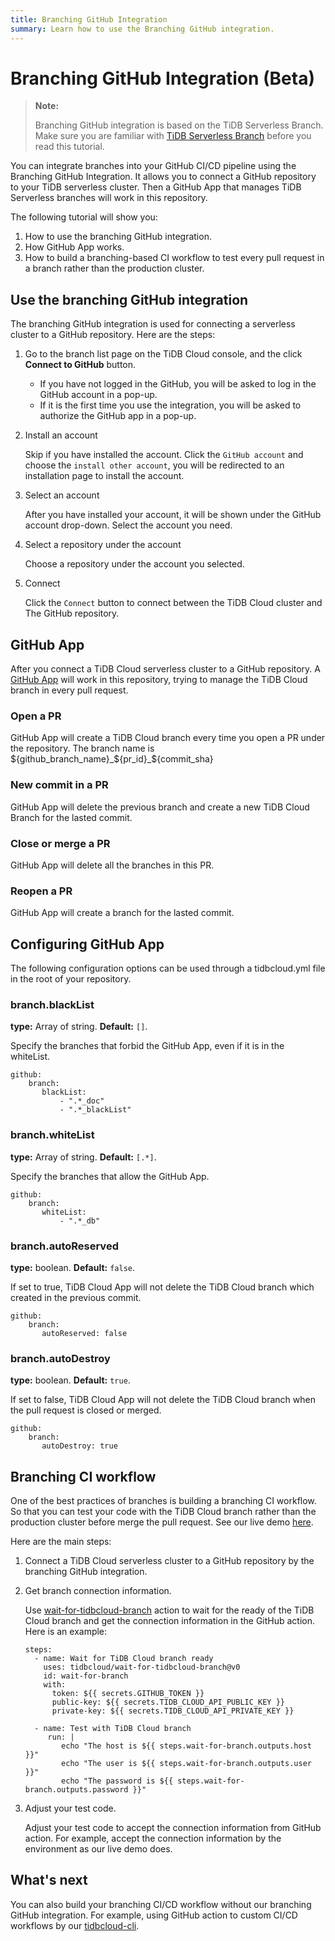 ```yaml
---
title: Branching GitHub Integration
summary: Learn how to use the Branching GitHub integration.
---
```


# Branching GitHub Integration (Beta)

> **Note:**
>
> Branching GitHub integration is based on the TiDB Serverless Branch. Make sure you are familiar with [TiDB Serverless Branch](./branch-overview.md) before you read this tutorial.

You can integrate branches into your GitHub CI/CD pipeline using the Branching GitHub Integration. It allows you to connect a GitHub repository to your TiDB serverless cluster. Then a GitHub App that manages TiDB Serverless branches will work in this repository.

The following tutorial will show you:

1. How to use the branching GitHub integration.
2. How GitHub App works.
3. How to build a branching-based CI workflow to test every pull request in a branch rather than the production cluster.

## Use the branching GitHub integration

The branching GitHub integration is used for connecting a serverless cluster to a GitHub repository. Here are the steps:

1. Go to the branch list page on the TiDB Cloud console, and the click **Connect to GitHub** button.
    - If you have not logged in the GitHub, you will be asked to log in the GitHub account in a pop-up.
    - If it is the first time you use the integration, you will be asked to authorize the GitHub app in a pop-up.
    
2. Install an account

   Skip if you have installed the account. Click the `GitHub account` and choose the `install other account`, you will be redirected to an installation page to install the account.

3. Select an account

    After you have installed your account, it will be shown under the GitHub account drop-down. Select the account you need.

4. Select a repository under the account

   Choose a repository under the account you selected.

5. Connect

   Click the `Connect` button to connect between the TiDB Cloud cluster and The GitHub repository.

## GitHub App

After you connect a TiDB Cloud serverless cluster to a GitHub repository. A [GitHub App](https://github.com/apps/tidb-cloud-branching) will work in this repository, trying to manage the TiDB Cloud branch in every pull request.

### Open a PR

GitHub App will create a TiDB Cloud branch every time you open a PR under the repository. The branch name is ${github_branch_name}_${pr_id}_${commit_sha}

### New commit in a PR

GitHub App will delete the previous branch and create a new TiDB Cloud Branch for the lasted commit.

### Close or merge a PR

GitHub App will delete all the branches in this PR.

### Reopen a PR

GitHub App will create a branch for the lasted commit.

## Configuring GitHub App

The following configuration options can be used through a tidbcloud.yml file in the root of your repository.

### branch.blackList

**type:** Array of string. **Default:** `[]`.

Specify the branches that forbid the GitHub App, even if it is in the whiteList.

```
github:
    branch:
       blackList:
           - ".*_doc"
           - ".*_blackList"
```

### branch.whiteList

**type:** Array of string. **Default:** `[.*]`.

Specify the branches that allow the GitHub App.

```
github:
    branch:
       whiteList: 
           - ".*_db"
```

### branch.autoReserved

**type:** boolean. **Default:** `false`.

If set to true, TiDB Cloud App will not delete the TiDB Cloud branch which created in the previous commit.

```
github:
    branch:
       autoReserved: false
```

### branch.autoDestroy

**type:** boolean. **Default:** `true`.

If set to false, TiDB Cloud App will not delete the TiDB Cloud branch when the pull request is closed or merged.

```
github:
    branch:
       autoDestroy: true
```

## Branching CI workflow

One of the best practices of branches is building a branching CI workflow. So that you can test your code with the TiDB Cloud branch rather than the production cluster before merge the pull request. See our live demo [here](https://github.com/shiyuhang0/tidbcloud-branch-gorm-example).

Here are the main steps:

1. Connect a TiDB Cloud serverless cluster to a GitHub repository by the branching GitHub integration.

2. Get branch connection information.

   Use [wait-for-tidbcloud-branch](https://github.com/tidbcloud/wait-for-tidbcloud-branch) action to wait for the ready of the TiDB Cloud branch and get the connection information in the GitHub action. Here is an example:
   
   ```
   steps:
     - name: Wait for TiDB Cloud branch ready
       uses: tidbcloud/wait-for-tidbcloud-branch@v0
       id: wait-for-branch
       with:
         token: ${{ secrets.GITHUB_TOKEN }}
         public-key: ${{ secrets.TIDB_CLOUD_API_PUBLIC_KEY }}
         private-key: ${{ secrets.TIDB_CLOUD_API_PRIVATE_KEY }}
   
     - name: Test with TiDB Cloud branch
        run: |
           echo "The host is ${{ steps.wait-for-branch.outputs.host }}"
           echo "The user is ${{ steps.wait-for-branch.outputs.user }}"
           echo "The password is ${{ steps.wait-for-branch.outputs.password }}"
   ```

3. Adjust your test code.

   Adjust your test code to accept the connection information from GitHub action. For example, accept the connection information by the environment as our live demo does.

## What's next

You can also build your branching CI/CD workflow without our branching GitHub integration. For example, using GitHub action to custom CI/CD workflows by our [tidbcloud-cli](https://github.com/tidbcloud/setup-tidbcloud-cli).

